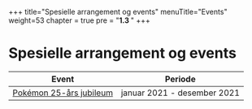 +++
title="Spesielle arrangement og events"
menuTitle="Events"
weight=53
chapter = true
pre = "<b>1.3 </b>"
+++

# Spesielle arrangement og events

| Event | Periode |
| ----- | ------- |
| [Pokémon 25-års jubileum](/samle/events/25-aars-jubileum/) | januar 2021 - desember 2021 |

